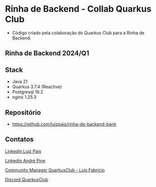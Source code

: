 # Rinha de Backend - Collab Quarkus Club

- Código criado pela colaboração do Quarkus Club para a Rinha de Backend.

## Rinha de Backend 2024/Q1

## Stack

* Java 21
* Quarkus 3.7.4 (Reactive)
* Postgresql 16.2
* nginx 1.25.3

## Repositório

* https://github.com/luizpais/rinha-de-backend-bank

## Contatos

[Linkedin Luiz Pais](https://www.linkedin.com/in/luizpais)

[Linkedin André Pine](https://www.linkedin.com/in/andr%C3%A9-pine-569049b9/)

[Community Manager QuarkusClub - Luis Fabrício](https://www.linkedin.com/in/luisfabriciodellamas)

[Discord QuarkusClub](https://discord.gg/8tyXpP6wTh)